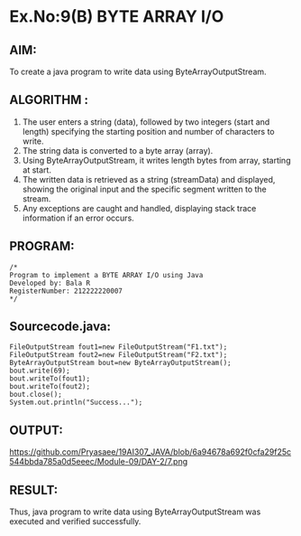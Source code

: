 # Ex.No:9(B) BYTE ARRAY I/O
## AIM:
To create a java program to write data using ByteArrayOutputStream.


## ALGORITHM :
1.	The user enters a string (data), followed by two integers (start and length) specifying the starting position and number of characters to write.
2.	The string data is converted to a byte array (array).
3.	Using ByteArrayOutputStream, it writes length bytes from array, starting at start.
4.	The written data is retrieved as a string (streamData) and displayed, showing the original input and the specific segment written to the stream.
5.	Any exceptions are caught and handled, displaying stack trace information if an error occurs.


## PROGRAM:
 ```
/*
Program to implement a BYTE ARRAY I/O using Java
Developed by: Bala R
RegisterNumber: 212222220007
*/
```

## Sourcecode.java:
```
FileOutputStream fout1=new FileOutputStream("F1.txt");
FileOutputStream fout2=new FileOutputStream("F2.txt");
ByteArrayOutputStream bout=new ByteArrayOutputStream();
bout.write(69);
bout.writeTo(fout1);
bout.writeTo(fout2);
bout.close();
System.out.println("Success...");
```

## OUTPUT:

https://github.com/Pryasaee/19AI307_JAVA/blob/6a94678a692f0cfa29f25c544bbda785a0d5eeec/Module-09/DAY-2/7.png

## RESULT:
Thus, java program to write data using ByteArrayOutputStream was executed and verified successfully.





